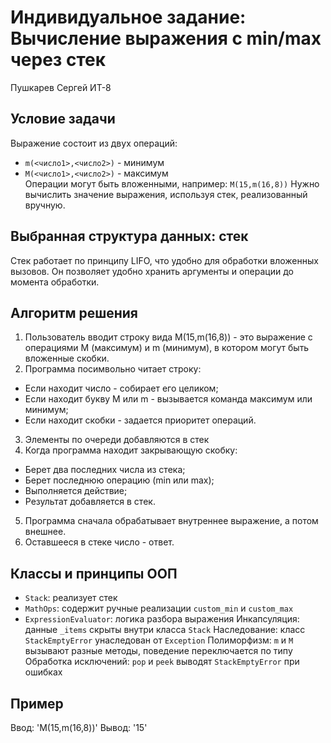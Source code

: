 # Индивидуальное задание: Вычисление выражения с min/max через стек
Пушкарев Сергей ИТ-8

## Условие задачи
Выражение состоит из двух операций:
- `m(<число1>,<число2>)` - минимум
- `M(<число1>,<число2>)` - максимум  
Операции могут быть вложенными, например: `M(15,m(16,8))`
Нужно вычислить значение выражения, используя стек, реализованный вручную.
## Выбранная структура данных: стек
Стек работает по принципу LIFO, что удобно для обработки вложенных вызовов.
Он позволяет удобно хранить аргументы и операции до момента обработки.
## Алгоритм решения
1. Пользователь вводит строку вида M(15,m(16,8)) - это выражение с операциями M (максимум) и m (минимум), в котором могут быть вложенные скобки.
2. Программа посимвольно читает строку:
- Если находит число - собирает его целиком;
- Если находит букву M или m - вызывается команда максимум или минимум;
- Если находит скобки - задается приоритет операций.
3. Элементы по очереди добавляются в стек
4. Когда программа находит закрывающую скобку:
- Берет два последних числа из стека;
- Берет последнюю операцию (min или max);
- Выполняется действие;
- Результат добавляется в стек.
5. Программа сначала обрабатывает внутреннее выражение, а потом внешнее.
6. Оставшееся в стеке число - ответ.
## Классы и принципы ООП
- `Stack`: реализует стек
- `MathOps`: содержит ручные реализации `custom_min` и `custom_max`
- `ExpressionEvaluator`: логика разбора выражения
Инкапсуляция: данные `_items` скрыты внутри класса `Stack`
Наследование: класс `StackEmptyError` унаследован от `Exception`
Полиморфизм: `m` и `M` вызывают разные методы, поведение переключается по типу
Обработка исключений: `pop` и `peek` выводят `StackEmptyError` при ошибках
## Пример
Ввод: 'M(15,m(16,8))'
Вывод: '15'
